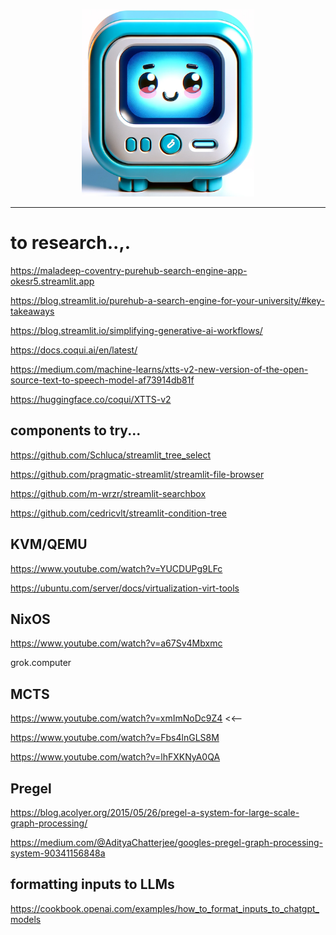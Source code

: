 <div align="center">
<figure>
    <img src="./assets/assistant2sm.png" alt="a friendly assistant" height="300px">
</figure>
</div>

---

# to research..,.

https://maladeep-coventry-purehub-search-engine-app-okesr5.streamlit.app

https://blog.streamlit.io/purehub-a-search-engine-for-your-university/#key-takeaways

https://blog.streamlit.io/simplifying-generative-ai-workflows/

https://docs.coqui.ai/en/latest/

https://medium.com/machine-learns/xtts-v2-new-version-of-the-open-source-text-to-speech-model-af73914db81f

https://huggingface.co/coqui/XTTS-v2


## components to try...

https://github.com/Schluca/streamlit_tree_select

https://github.com/pragmatic-streamlit/streamlit-file-browser

https://github.com/m-wrzr/streamlit-searchbox

https://github.com/cedricvlt/streamlit-condition-tree

## KVM/QEMU

https://www.youtube.com/watch?v=YUCDUPg9LFc

https://ubuntu.com/server/docs/virtualization-virt-tools

## NixOS

https://www.youtube.com/watch?v=a67Sv4Mbxmc

grok.computer

## MCTS

https://www.youtube.com/watch?v=xmImNoDc9Z4 <<--

https://www.youtube.com/watch?v=Fbs4lnGLS8M

https://www.youtube.com/watch?v=lhFXKNyA0QA

## Pregel

https://blog.acolyer.org/2015/05/26/pregel-a-system-for-large-scale-graph-processing/

https://medium.com/@AdityaChatterjee/googles-pregel-graph-processing-system-90341156848a

## formatting inputs to LLMs

https://cookbook.openai.com/examples/how_to_format_inputs_to_chatgpt_models

